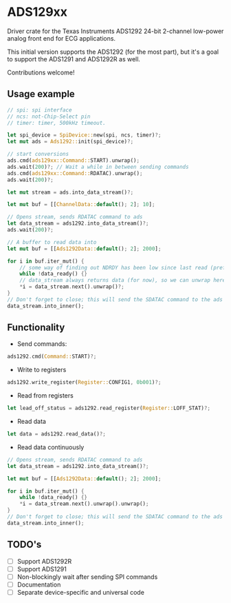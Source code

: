 # ADS129xx
Driver crate for the Texas Instruments ADS1292 24-bit 2-channel low-power analog front end for ECG applications.

This initial version supports the ADS1292 (for the most part), but it's a goal to support the ADS1291 and ADS1292R as well.

Contributions welcome!

## Usage example
```rust
// spi: spi interface
// ncs: not-Chip-Select pin
// timer: timer, 500kHz timeout.

let spi_device = SpiDevice::new(spi, ncs, timer)?;
let mut ads = Ads1292::init(spi_device)?;

// start conversions
ads.cmd(ads129xx::Command::START).unwrap();
ads.wait(200)?; // Wait a while in between sending commands
ads.cmd(ads129xx::Command::RDATAC).unwrap();
ads.wait(200)?;

let mut stream = ads.into_data_stream()?;

let mut buf = [[ChannelData::default(); 2]; 10];

// Opens stream, sends RDATAC command to ads
let data_stream = ads1292.into_data_stream()?;
ads.wait(200)?;

// A buffer to read data into
let mut buf = [[Ads1292Data::default(); 2]; 2000];

for i in buf.iter_mut() {
    // some way of finding out NDRDY has been low since last read (preferably by an interrupt-set flag)
    while !data_ready() {} 
    // data_stream always returns data (for now), so we can unwrap here
    *i = data_stream.next().unwrap()?;
}
// Don't forget to close; this will send the SDATAC command to the ads
data_stream.into_inner();
```

## Functionality

- Send commands:
```rust
ads1292.cmd(Command::START)?;
```
- Write to registers
```rust
ads1292.write_register(Register::CONFIG1, 0b001)?;
```
- Read from registers
```rust
let lead_off_status = ads1292.read_register(Register::LOFF_STAT)?;
```
- Read data
```rust
let data = ads1292.read_data()?;
```
- Read data continuously
```rust
// Opens stream, sends RDATAC command to ads
let data_stream = ads1292.into_data_stream()?;

let mut buf = [[Ads1292Data::default(); 2]; 2000];

for i in buf.iter_mut() {
    while !data_ready() {}
    *i = data_stream.next().unwrap().unwrap();
}
// Don't forget to close; this will send the SDATAC command to the ads
data_stream.into_inner();
```

## TODO's

- [ ] Support ADS1292R
- [ ] Support ADS1291
- [ ] Non-blockingly wait after sending SPI commands
- [ ] Documentation
- [ ] Separate device-specific and universal code